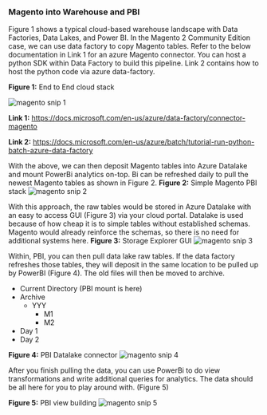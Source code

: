 
### Magento into Warehouse and PBI

Figure 1 shows a typical cloud-based warehouse landscape with Data Factories, Data Lakes, and Power BI. In the Magento 2 Community Edition case, we can use data factory to copy Magento tables. Refer to the below documentation in Link 1 for an azure Magento connector. You can host a python SDK within Data Factory to build this pipeline. Link 2 contains how to host the python code via azure data-factory.

**Figure 1:** End to End cloud stack

![magento snip 1](https://user-images.githubusercontent.com/84352976/124342566-95760e80-db79-11eb-9c40-a09131a14acc.PNG)

**Link 1:** https://docs.microsoft.com/en-us/azure/data-factory/connector-magento

**Link 2:** https://docs.microsoft.com/en-us/azure/batch/tutorial-run-python-batch-azure-data-factory

With the above, we can then deposit Magento tables into Azure Datalake and mount PowerBi analytics on-top. Bi can be refreshed daily to pull the newest Magento tables as shown in Figure 2. 
**Figure 2:** Simple Magento PBI stack
![magento snip 2](https://user-images.githubusercontent.com/84352976/124342571-9c048600-db79-11eb-8b88-3e96af414646.PNG)

With this approach, the raw tables would be stored in Azure Datalake with an easy to access GUI (Figure 3) via your cloud portal. Datalake is used because of how cheap it is to simple tables without established schemas. Magento would already reinforce the schemas, so there is no need for additional systems here. 
**Figure 3:** Storage Explorer GUI
![magento snip 3](https://user-images.githubusercontent.com/84352976/124342579-a7f04800-db79-11eb-84a8-491053f00aa8.PNG)


Within, PBI, you can then pull data lake raw tables. If the data factory refreshes those tables, they will deposit in the same location to be pulled up by PowerBI (Figure 4). The old files will then be moved to archive.
*	Current Directory (PBI mount is here)
*	Archive
    * YYY
      *	M1
      *	M2
  *	Day 1
  *	Day 2

**Figure 4:** PBI Datalake connector
![magento snip 4](https://user-images.githubusercontent.com/84352976/124342583-acb4fc00-db79-11eb-8a88-26db92900dfd.PNG)


After you finish pulling the data, you can use PowerBi to do view transformations and write additional queries for analytics. The data should be all here for you to play around with. (Figure 5)

**Figure 5:** PBI view building
![magento snip 5](https://user-images.githubusercontent.com/84352976/124342586-af175600-db79-11eb-858d-7e3ab6d76b93.PNG)
